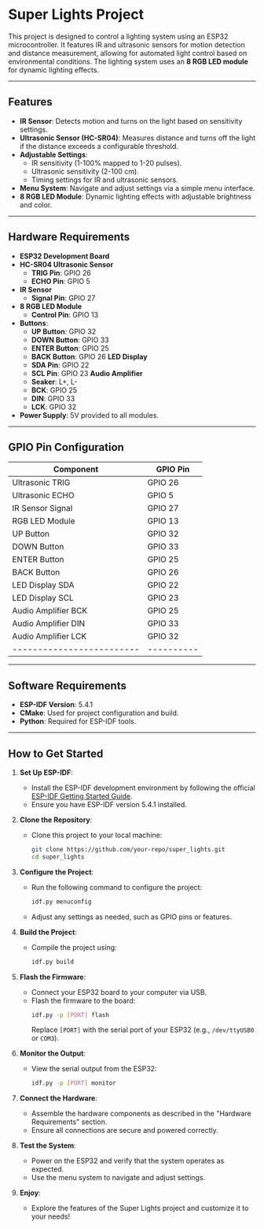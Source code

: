 # Super Lights Project

This project is designed to control a lighting system using an ESP32 microcontroller. It features IR and ultrasonic sensors for motion detection and distance measurement, allowing for automated light control based on environmental conditions. The lighting system uses an **8 RGB LED module** for dynamic lighting effects.

---

## Features

- **IR Sensor**: Detects motion and turns on the light based on sensitivity settings.
- **Ultrasonic Sensor (HC-SR04)**: Measures distance and turns off the light if the distance exceeds a configurable threshold.
- **Adjustable Settings**:
  - IR sensitivity (1-100% mapped to 1-20 pulses).
  - Ultrasonic sensitivity (2-100 cm).
  - Timing settings for IR and ultrasonic sensors.
- **Menu System**: Navigate and adjust settings via a simple menu interface.
- **8 RGB LED Module**: Dynamic lighting effects with adjustable brightness and color.

---

## Hardware Requirements

- **ESP32 Development Board**
- **HC-SR04 Ultrasonic Sensor**
  - **TRIG Pin**: GPIO 26
  - **ECHO Pin**: GPIO 5
- **IR Sensor**
  - **Signal Pin**: GPIO 27
- **8 RGB LED Module**
  - **Control Pin**: GPIO 13
- **Buttons**:
  - **UP Button**: GPIO 32
  - **DOWN Button**: GPIO 33
  - **ENTER Button**: GPIO 25
  - **BACK Button**: GPIO 26
  **LED Display** 
  - **SDA Pin**: GPIO 22
  - **SCL Pin**: GPIO 23
  **Audio Amplifier**
  + **Seaker**: L+, L-
  - **BCK**: GPIO 25
  - **DIN**: GPIO 33
  - **LCK**: GPIO 32 
- **Power Supply**: 5V provided to all modules.

---

## GPIO Pin Configuration

| Component               | GPIO Pin |
|-------------------------|----------|
| Ultrasonic TRIG         | GPIO 26  |
| Ultrasonic ECHO         | GPIO 5   |
| IR Sensor Signal        | GPIO 27  |
| RGB LED Module          | GPIO 13  |
| UP Button               | GPIO 32  |
| DOWN Button             | GPIO 33  |
| ENTER Button            | GPIO 25  |
| BACK Button             | GPIO 26  |
| LED Display SDA         | GPIO 22  |
| LED Display SCL         | GPIO 23  |
| Audio Amplifier BCK     | GPIO 25  |
| Audio Amplifier DIN     | GPIO 33  |
| Audio Amplifier LCK     | GPIO 32  |
|-------------------------|----------|

---

## Software Requirements

- **ESP-IDF Version**: 5.4.1
- **CMake**: Used for project configuration and build.
- **Python**: Required for ESP-IDF tools.

---

## How to Get Started

1. **Set Up ESP-IDF**:
   - Install the ESP-IDF development environment by following the official [ESP-IDF Getting Started Guide](https://docs.espressif.com/projects/esp-idf/en/latest/esp32/get-started/).
   - Ensure you have ESP-IDF version 5.4.1 installed.

2. **Clone the Repository**:
   - Clone this project to your local machine:
     ```bash
     git clone https://github.com/your-repo/super_lights.git
     cd super_lights
     ```

3. **Configure the Project**:
   - Run the following command to configure the project:
     ```bash
     idf.py menuconfig
     ```
   - Adjust any settings as needed, such as GPIO pins or features.

4. **Build the Project**:
   - Compile the project using:
     ```bash
     idf.py build
     ```

5. **Flash the Firmware**:
   - Connect your ESP32 board to your computer via USB.
   - Flash the firmware to the board:
     ```bash
     idf.py -p [PORT] flash
     ```
     Replace `[PORT]` with the serial port of your ESP32 (e.g., `/dev/ttyUSB0` or `COM3`).

6. **Monitor the Output**:
   - View the serial output from the ESP32:
     ```bash
     idf.py -p [PORT] monitor
     ```

7. **Connect the Hardware**:
   - Assemble the hardware components as described in the "Hardware Requirements" section.
   - Ensure all connections are secure and powered correctly.

8. **Test the System**:
   - Power on the ESP32 and verify that the system operates as expected.
   - Use the menu system to navigate and adjust settings.

9. **Enjoy**:
   - Explore the features of the Super Lights project and customize it to your needs!